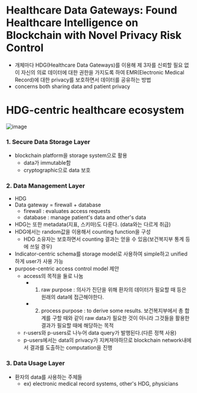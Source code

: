 # Healthcare Data Gateways: Found Healthcare Intelligence on Blockchain with Novel Privacy Risk Control
- 개체마다 HDG(Healthcare Data Gateways)를 이용해 제 3자를 신뢰할 필요 없이 자신의 의료 데이터에 대한 권한을 가지도록 하여 EMR(Electronic Medical Record)에 대한 privacy를 보호하면서 데이터를 공유하는 방법
- concerns both sharing data and patient privacy
# HDG-centric healthcare ecosystem
![image](https://user-images.githubusercontent.com/68576770/107001132-7347b280-67cc-11eb-80e7-7cdb1d720892.png)
### 1. Secure Data Storage Layer
- blockchain platform을 storage system으로 활용
    - data가 immutable함
    - cryptographic으로 data 보호
### 2. Data Management Layer
- HDG
- Data gateway = firewall + database
    - firewall : evaluates access requests
    - database : manage patient's data and other's data
- HDG는 또한 metadata(지표, 스키마)도 다룬다. (data와는 다르게 취급)
- HDG에서는 random값을 이용해서 counting function을 구성
    - HDG 소유자는 보호하면서 counting 결과는 얻을 수 있음(보건복지부 통계 등에 쓰일 경우)
- Indicator-centric schema를 storage model로 사용하여 simple하고 unified하게 user가 사용 가능
- purpose-centric access control model 제안
    - access의 목적을 둘로 나눔
        - 1) raw purpose : 의사가 진단을 위해 환자의 데이터가 필요할 때 등은 원래의 data에 접근해야한다.
        - 2) process purpose : to derive some results. 보건복지부에서 총 합계를 구할 때와 같이 raw data가 필요한 것이 아니라 그것들을 활용한 결과가 필요할 때에 해당하는 목적
    - r-users와 p-users로 나누어 data query가 발행된다.(다른 정책 사용)
    - p-users에서는 data의 privacy가 지켜져야하므로 blockchain network내에서 결과를 도출하는 computation을 진행
### 3. Data Usage Layer
- 환자의 data를 사용하는 주체들
    - ex) electronic medical record systems, other's HDG, physicians
